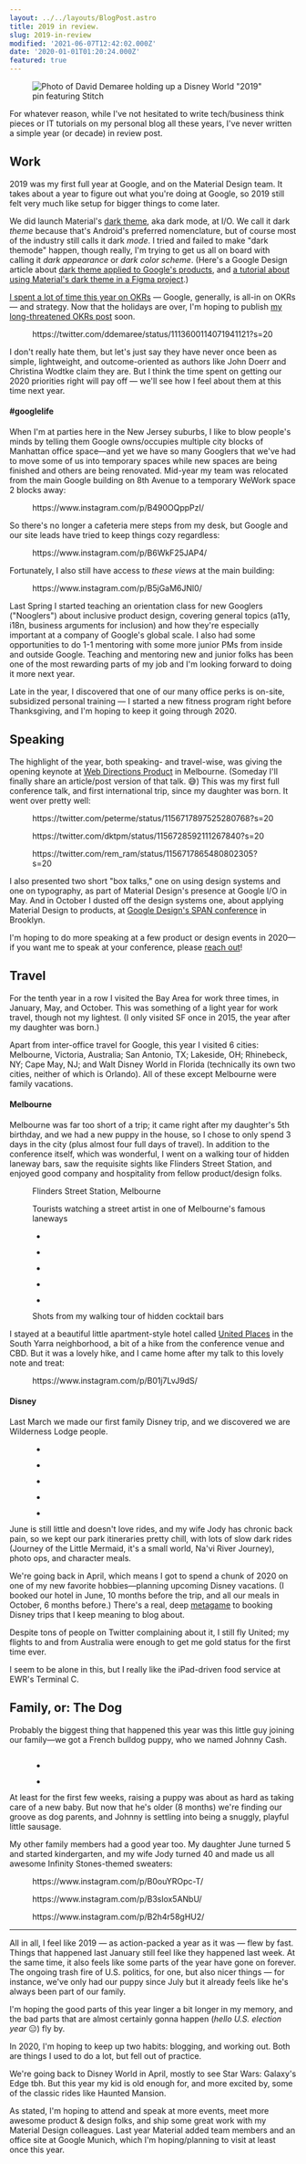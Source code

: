 ```yaml
---
layout: ../../layouts/BlogPost.astro
title: 2019 in review.
slug: 2019-in-review
modified: '2021-06-07T12:42:02.000Z'
date: '2020-01-01T01:20:24.000Z'
featured: true
---
```

<div class="wp-block-image"><figure class="aligncenter size-full"><img src="https://res.cloudinary.com/demaree/image/upload/v1595699158/bitsandletters-assets/IMG_3257-2.jpg" alt="Photo of David Demaree holding up a Disney World &quot;2019&quot; pin featuring Stitch" class="wp-image-66" data-original-src="https://demaree.blog/wp-content/uploads/2020/01/IMG_3257-2.jpg"></figure></div>

For whatever reason, while I've not hesitated to write tech/business think pieces or IT tutorials on my personal blog all these years, I've never written a simple year (or decade) in review post.

## Work

2019 was my first full year at Google, and on the Material Design team. It takes about a year to figure out what you're doing at Google, so 2019 still felt very much like setup for bigger things to come later.

We did launch Material's [dark theme](https://material.io/design/color/dark-theme.html), aka dark mode, at I/O. We call it dark _theme_ because that's Android's preferred nomenclature, but of course most of the industry still calls it dark _mode_. I tried and failed to make "dark themode" happen, though really, I'm trying to get us all on board with calling it _dark appearance_ or _dark color scheme_. (Here's a Google Design article about [dark theme applied to Google's products](https://design.google/library/material-design-dark-theme/), and [a tutorial about using Material's dark theme in a Figma project](https://codelabs.developers.google.com/codelabs/design-material-darktheme/#0).)

[I spent a lot of time this year on OKRs](https://twitter.com/search?q=from%3Addemaree%20OKRs) — Google, generally, is all-in on OKRs — and strategy. Now that the holidays are over, I'm hoping to publish [my long-threatened OKRs post](https://twitter.com/ddemaree/status/1201315956393422848?s=20) soon.

<figure class="wp-block-embed aligncenter is-type-rich is-provider-twitter wp-block-embed-twitter"><div class="wp-block-embed__wrapper">https://twitter.com/ddemaree/status/1113600114071941121?s=20</div></figure>

I don't really hate them, but let's just say they have never once been as simple, lightweight, and outcome-oriented as authors like John Doerr and Christina Wodtke claim they are. But I think the time spent on getting our 2020 priorities right will pay off — we'll see how I feel about them at this time next year.

#### #googlelife

When I'm at parties here in the New Jersey suburbs, I like to blow people's minds by telling them Google owns/occupies multiple city blocks of Manhattan office space—and yet we have so many Googlers that we've had to move some of us into temporary spaces while new spaces are being finished and others are being renovated. Mid-year my team was relocated from the main Google building on 8th Avenue to a temporary WeWork space 2 blocks away:

<figure class="wp-block-embed is-type-rich is-provider-instagram wp-block-embed-instagram"><div class="wp-block-embed__wrapper">https://www.instagram.com/p/B490OQppPzI/</div></figure>

So there's no longer a cafeteria mere steps from my desk, but Google and our site leads have tried to keep things cozy regardless:

<figure class="wp-block-embed is-type-rich is-provider-instagram wp-block-embed-instagram"><div class="wp-block-embed__wrapper">https://www.instagram.com/p/B6WkF25JAP4/</div></figure>

Fortunately, I also still have access to _these views_ at the main building:

<figure class="wp-block-embed is-type-rich is-provider-instagram wp-block-embed-instagram"><div class="wp-block-embed__wrapper">https://www.instagram.com/p/B5jGaM6JNl0/</div></figure>

Last Spring I started teaching an orientation class for new Googlers ("Nooglers") about inclusive product design, covering general topics (a11y, i18n, business arguments for inclusion) and how they're especially important at a company of Google's global scale. I also had some opportunities to do 1-1 mentoring with some more junior PMs from inside and outside Google. Teaching and mentoring new and junior folks has been one of the most rewarding parts of my job and I'm looking forward to doing it more next year.

Late in the year, I discovered that one of our many office perks is on-site, subsidized personal training — I started a new fitness program right before Thanksgiving, and I'm hoping to keep it going through 2020.

## Speaking

The highlight of the year, both speaking- and travel-wise, was giving the opening keynote at [Web Directions Product](https://webdirections.org/product19/) in Melbourne. (Someday I'll finally share an article/post version of that talk. 😅) This was my first full conference talk, and first international trip, since my daughter was born. It went over pretty well:

<figure class="wp-block-embed aligncenter is-type-rich is-provider-twitter wp-block-embed-twitter"><div class="wp-block-embed__wrapper">https://twitter.com/peterme/status/1156717897525280768?s=20</div></figure>

<figure class="wp-block-embed aligncenter is-type-rich is-provider-twitter wp-block-embed-twitter"><div class="wp-block-embed__wrapper">https://twitter.com/dktpm/status/1156728592111267840?s=20</div></figure>

<figure class="wp-block-embed aligncenter is-type-rich is-provider-twitter wp-block-embed-twitter"><div class="wp-block-embed__wrapper">https://twitter.com/rem_ram/status/1156717865480802305?s=20</div></figure>

I also presented two short "box talks," one on using design systems and one on typography, as part of Material Design's presence at Google I/O in May. And in October I dusted off the design systems one, about applying Material Design to products, at [Google Design's SPAN conference](https://design.google/library/span2019/) in Brooklyn.

I'm hoping to do more speaking at a few product or design events in 2020—if you want me to speak at your conference, please [reach out](mailto:david@demaree.me)!

## Travel

For the tenth year in a row I visited the Bay Area for work three times, in January, May, and October. This was something of a light year for work travel, though not my lightest. (I only visited SF once in 2015, the year after my daughter was born.)

Apart from inter-office travel for Google, this year I visited 6 cities: Melbourne, Victoria, Australia; San Antonio, TX; Lakeside, OH; Rhinebeck, NY; Cape May, NJ; and Walt Disney World in Florida (technically its own two cities, neither of which is Orlando). All of these except Melbourne were family vacations.

#### Melbourne

Melbourne was far too short of a trip; it came right after my daughter's 5th birthday, and we had a new puppy in the house, so I chose to only spend 3 days in the city (plus almost four full days of travel). In addition to the conference itself, which was wonderful, I went on a walking tour of hidden laneway bars, saw the requisite sights like Flinders Street Station, and enjoyed good company and hospitality from fellow product/design folks.

<figure class="wp-block-image alignwide size-large"><img src="https://res.cloudinary.com/demaree/image/upload/v1595699263/bitsandletters-assets/L2090110.jpg" alt="" class="wp-image-56" data-original-src="https://demaree.blog/wp-content/uploads/2020/01/L2090110.jpg"><figcaption>Flinders Street Station, Melbourne</figcaption></figure>

<figure class="wp-block-image alignwide size-large"><img src="https://res.cloudinary.com/demaree/image/upload/v1595699269/bitsandletters-assets/L2090117.jpg" alt="" class="wp-image-55" data-original-src="https://demaree.blog/wp-content/uploads/2020/01/L2090117.jpg"><figcaption>Tourists watching a street artist in one of Melbourne's famous laneways</figcaption></figure>

<figure class="wp-block-gallery alignwide columns-3 is-cropped"><ul class="blocks-gallery-grid"><li class="blocks-gallery-item"><figure><img src="https://res.cloudinary.com/demaree/image/upload/v1595699245/bitsandletters-assets/L2090133.jpg" alt="" data-id="59" data-link="https://demaree.blog/?attachment_id=59" class="wp-image-59" data-original-src="https://demaree.blog/wp-content/uploads/2020/01/L2090133.jpg"></figure></li><li class="blocks-gallery-item"><figure><img src="https://res.cloudinary.com/demaree/image/upload/v1595699239/bitsandletters-assets/L2090144.jpg" alt="" data-id="60" data-link="https://demaree.blog/?attachment_id=60" class="wp-image-60" data-original-src="https://demaree.blog/wp-content/uploads/2020/01/L2090144.jpg"></figure></li><li class="blocks-gallery-item"><figure><img src="https://res.cloudinary.com/demaree/image/upload/v1595699226/bitsandletters-assets/L2090127.jpg" alt="" data-id="62" data-link="https://demaree.blog/?attachment_id=62" class="wp-image-62" data-original-src="https://demaree.blog/wp-content/uploads/2020/01/L2090127.jpg"></figure></li><li class="blocks-gallery-item"><figure><img src="https://res.cloudinary.com/demaree/image/upload/v1595699232/bitsandletters-assets/L2090164.jpg" alt="" data-id="61" data-link="https://demaree.blog/?attachment_id=61" class="wp-image-61" data-original-src="https://demaree.blog/wp-content/uploads/2020/01/L2090164.jpg"></figure></li><li class="blocks-gallery-item"><figure><img src="https://res.cloudinary.com/demaree/image/upload/v1595699166/bitsandletters-assets/IMG_1581.jpg" alt="" data-id="63" data-full-url="https://demaree.blog/wp-content/uploads/2020/01/IMG_1581.jpg" data-link="https://demaree.blog/?attachment_id=63" class="wp-image-63" data-original-src="https://demaree.blog/wp-content/uploads/2020/01/IMG_1581.jpg"></figure></li></ul><figcaption class="blocks-gallery-caption">Shots from my walking tour of hidden cocktail bars</figcaption></figure>

I stayed at a beautiful little apartment-style hotel called [United Places](http://unitedplaces.com.au/) in the South Yarra neighborhood, a bit of a hike from the conference venue and CBD. But it was a lovely hike, and I came home after my talk to this lovely note and treat:

<figure class="wp-block-embed aligncenter is-type-rich is-provider-instagram wp-block-embed-instagram"><div class="wp-block-embed__wrapper">https://www.instagram.com/p/B01j7LvJ9dS/</div></figure>

#### Disney

Last March we made our first family Disney trip, and we discovered we are Wilderness Lodge people.

<figure class="wp-block-gallery alignwide columns-3 is-cropped"><ul class="blocks-gallery-grid"><li class="blocks-gallery-item"><figure><img src="https://res.cloudinary.com/demaree/image/upload/v1595699339/bitsandletters-assets/2e824696-5ab4-4098-97d7-bc8a68471509.jpg" alt="" data-id="43" data-full-url="https://demaree.blog/wp-content/uploads/2020/01/2e824696-5ab4-4098-97d7-bc8a68471509.jpg" data-link="https://demaree.blog/?attachment_id=43" class="wp-image-43" data-original-src="https://demaree.blog/wp-content/uploads/2020/01/2e824696-5ab4-4098-97d7-bc8a68471509.jpg"></figure></li><li class="blocks-gallery-item"><figure><img src="https://res.cloudinary.com/demaree/image/upload/v1595699333/bitsandletters-assets/8c34b923-3825-4cf4-ae87-4c72623b26af.jpg" alt="" data-id="44" data-full-url="https://demaree.blog/wp-content/uploads/2020/01/8c34b923-3825-4cf4-ae87-4c72623b26af.jpg" data-link="https://demaree.blog/?attachment_id=44" class="wp-image-44" data-original-src="https://demaree.blog/wp-content/uploads/2020/01/8c34b923-3825-4cf4-ae87-4c72623b26af.jpg"></figure></li><li class="blocks-gallery-item"><figure><img src="https://res.cloudinary.com/demaree/image/upload/v1595699327/bitsandletters-assets/8e663344-d644-4ea0-9d7a-90a300a77fb7.jpg" alt="" data-id="45" data-full-url="https://demaree.blog/wp-content/uploads/2020/01/8e663344-d644-4ea0-9d7a-90a300a77fb7.jpg" data-link="https://demaree.blog/?attachment_id=45" class="wp-image-45" data-original-src="https://demaree.blog/wp-content/uploads/2020/01/8e663344-d644-4ea0-9d7a-90a300a77fb7.jpg"></figure></li><li class="blocks-gallery-item"><figure><img src="https://res.cloudinary.com/demaree/image/upload/v1595699321/bitsandletters-assets/DSC00215.jpg" alt="" data-id="46" data-full-url="https://demaree.blog/wp-content/uploads/2020/01/DSC00215.jpg" data-link="https://demaree.blog/?attachment_id=46" class="wp-image-46" data-original-src="https://demaree.blog/wp-content/uploads/2020/01/DSC00215.jpg"></figure></li><li class="blocks-gallery-item"><figure><img src="https://res.cloudinary.com/demaree/image/upload/v1595699314/bitsandletters-assets/DSC00397.jpg" alt="" data-id="47" data-full-url="https://demaree.blog/wp-content/uploads/2020/01/DSC00397.jpg" data-link="https://demaree.blog/?attachment_id=47" class="wp-image-47" data-original-src="https://demaree.blog/wp-content/uploads/2020/01/DSC00397.jpg"></figure></li></ul></figure>

June is still little and doesn't love rides, and my wife Jody has chronic back pain, so we kept our park itineraries pretty chill, with lots of slow dark rides (Journey of the Little Mermaid, it's a small world, Na'vi River Journey), photo ops, and character meals.

We're going back in April, which means I got to spend a chunk of 2020 on one of my new favorite hobbies—planning upcoming Disney vacations. (I booked our hotel in June, 10 months before the trip, and all our meals in October, 6 months before.) There's a real, deep [metagame](https://en.wikipedia.org/wiki/Metagaming) to booking Disney trips that I keep meaning to blog about.

Despite tons of people on Twitter complaining about it, I still fly United; my flights to and from Australia were enough to get me gold status for the first time ever.

I seem to be alone in this, but I really like the iPad-driven food service at EWR's Terminal C.

## Family, or: The Dog

Probably the biggest thing that happened this year was this little guy joining our family—we got a French bulldog puppy, who we named Johnny Cash.

<figure class="wp-block-image alignwide size-large"><img src="https://res.cloudinary.com/demaree/image/upload/v1595699286/bitsandletters-assets/IMG_1505.jpg" alt="" class="wp-image-51" data-original-src="https://demaree.blog/wp-content/uploads/2020/01/IMG_1505.jpg"></figure>

<figure class="wp-block-gallery alignwide columns-2 is-cropped"><ul class="blocks-gallery-grid"><li class="blocks-gallery-item"><figure><img src="https://res.cloudinary.com/demaree/image/upload/v1595699293/bitsandletters-assets/IMG_0320.jpg" alt="" data-id="50" data-link="https://demaree.blog/?attachment_id=50" class="wp-image-50" data-original-src="https://demaree.blog/wp-content/uploads/2020/01/IMG_0320.jpg"></figure></li><li class="blocks-gallery-item"><figure><img src="https://res.cloudinary.com/demaree/image/upload/v1595699281/bitsandletters-assets/L2070624.jpg" alt="" data-id="52" data-full-url="https://demaree.blog/wp-content/uploads/2020/01/L2070624.jpg" data-link="https://demaree.blog/?attachment_id=52" class="wp-image-52" data-original-src="https://demaree.blog/wp-content/uploads/2020/01/L2070624.jpg"></figure></li></ul></figure>

At least for the first few weeks, raising a puppy was about as hard as taking care of a new baby. But now that he's older (8 months) we're finding our groove as dog parents, and Johnny is settling into being a snuggly, playful little sausage.

My other family members had a good year too. My daughter June turned 5 and started kindergarten, and my wife Jody turned 40 and made us all awesome Infinity Stones-themed sweaters:

<figure class="wp-block-embed is-type-rich is-provider-instagram wp-block-embed-instagram"><div class="wp-block-embed__wrapper">https://www.instagram.com/p/B0ouYROpc-T/</div></figure>

<figure class="wp-block-embed is-type-rich is-provider-instagram wp-block-embed-instagram"><div class="wp-block-embed__wrapper">https://www.instagram.com/p/B3slox5ANbU/</div></figure>

<figure class="wp-block-embed is-type-rich is-provider-instagram wp-block-embed-instagram"><div class="wp-block-embed__wrapper">https://www.instagram.com/p/B2h4r58gHU2/</div></figure>

* * *

All in all, I feel like 2019 — as action-packed a year as it was — flew by fast. Things that happened last January still feel like they happened last week. At the same time, it also feels like some parts of the year have gone on forever. The ongoing trash fire of U.S. politics, for one, but also nicer things — for instance, we've only had our puppy since July but it already feels like he's always been part of our family.

I'm hoping the good parts of this year linger a bit longer in my memory, and the bad parts that are almost certainly gonna happen (_hello U.S. election year_ 😑) fly by.

In 2020, I'm hoping to keep up two habits: blogging, and working out. Both are things I used to do a lot, but fell out of practice.

We're going back to Disney World in April, mostly to see Star Wars: Galaxy's Edge tbh. But this year my kid is old enough for, and more excited by, some of the classic rides like Haunted Mansion.

As stated, I'm hoping to attend and speak at more events, meet more awesome product & design folks, and ship some great work with my Material Design colleagues. Last year Material added team members and an office site at Google Munich, which I'm hoping/planning to visit at least once this year.
